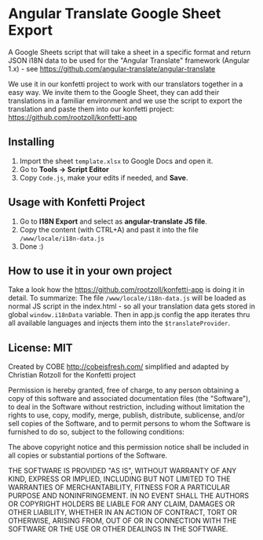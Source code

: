 # Angular Translate Google Sheet Export

A Google Sheets script that will take a sheet in a specific format and return JSON i18N data to be used for the "Angular Translate" framework (Angular 1.x) - see https://github.com/angular-translate/angular-translate

We use it in our konfetti project to work with our translators together in a easy way. We invite them to the Google Sheet, they can add their translations in a familiar environment and we use the script to export the translation and paste them into our konfetti project: https://github.com/rootzoll/konfetti-app

## Installing

1. Import the sheet `template.xlsx` to Google Docs and open it.
2. Go to **Tools -> Script Editor**
3. Copy `Code.js`, make your edits if needed, and **Save**.

## Usage with Konfetti Project

1. Go to **I18N Export** and select as **angular-translate JS file**.
2. Copy the content (with CTRL+A) and past it into the file `/www/locale/i18n-data.js`
3. Done :)

## How to use it in your own project

Take a look how the https://github.com/rootzoll/konfetti-app is doing it in detail. To summarize: The file `/www/locale/i18n-data.js` will be loaded as normal JS script in the index.html - so all your translation data gets stored in global `window.i18nData` variable. Then in app.js config the app iterates thru all available languages and injects them into the `$translateProvider`.

## License: MIT

Created by COBE http://cobeisfresh.com/ simplified and adapted by Christian Rotzoll for the Konfetti project

Permission is hereby granted, free of charge, to any person obtaining a copy of this software and associated documentation files (the "Software"), to deal in the Software without restriction, including without limitation the rights to use, copy, modify, merge, publish, distribute, sublicense, and/or sell copies of the Software, and to permit persons to whom the Software is furnished to do so, subject to the following conditions:

The above copyright notice and this permission notice shall be included in all copies or substantial portions of the Software.

THE SOFTWARE IS PROVIDED "AS IS", WITHOUT WARRANTY OF ANY KIND, EXPRESS OR IMPLIED, INCLUDING BUT NOT LIMITED TO THE WARRANTIES OF MERCHANTABILITY, FITNESS FOR A PARTICULAR PURPOSE AND NONINFRINGEMENT. IN NO EVENT SHALL THE AUTHORS OR COPYRIGHT HOLDERS BE LIABLE FOR ANY CLAIM, DAMAGES OR OTHER LIABILITY, WHETHER IN AN ACTION OF CONTRACT, TORT OR OTHERWISE, ARISING FROM, OUT OF OR IN CONNECTION WITH THE SOFTWARE OR THE USE OR OTHER DEALINGS IN THE SOFTWARE.
